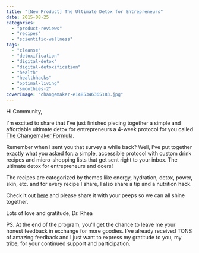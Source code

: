 ```yaml
---
title: "[New Product] The Ultimate Detox for Entrepreneurs"
date: 2015-08-25
categories: 
  - "product-reviews"
  - "recipes"
  - "scientific-wellness"
tags: 
  - "cleanse"
  - "detoxification"
  - "digital-detox"
  - "digital-detoxification"
  - "health"
  - "healthhacks"
  - "optimal-living"
  - "smoothies-2"
coverImage: "changemaker-e1485346365183.jpg"
---
```


Hi Community,

I'm excited to share that I've just finished piecing together a simple and affordable ultimate detox for entrepreneurs a 4-week protocol for you called [The Changemaker Formula](http://www.thechangemakerformula.com/).

Remember when I sent you that survey a while back? Well, I've put together exactly what you asked for: a simple, accessible protocol with custom drink recipes and micro-shopping lists that get sent right to your inbox. The ultimate detox for entrepreneurs and doers!

The recipes are categorized by themes like energy, hydration, detox, power, skin, etc. and for every recipe I share, I also share a tip and a nutrition hack.

Check it out [here](http://www.thechangemakerformula.com/) and please share it with your peeps so we can all shine together.

Lots of love and gratitude, Dr. Rhea

PS. At the end of the program, you'll get the chance to leave me your honest feedback in exchange for more goodies. I've already received TONS of amazing feedback and I just want to express my gratitude to you, my tribe, for your continued support and participation.

